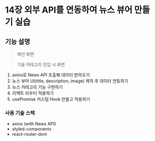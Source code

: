 # 14장 외부 API를 연동하여 뉴스 뷰어 만들기 실습

## 기능 설명

> 메인 화면

> 기술 카테고리 진입 시 화면

1. axios로 News API 호출해 데이터 받아오기
2. 뉴스 뷰어 UI(title, description, image) 제작 후 데이터 연동하기
3. 뉴스 카테고리 기능 구현하기
4. 리액트 라우터 적용하기
5. usePromise 커스텀 Hook 만들고 적용하기

### 사용 기술 스택

- axios (with News API)
- styled-components
- react-router-dom
